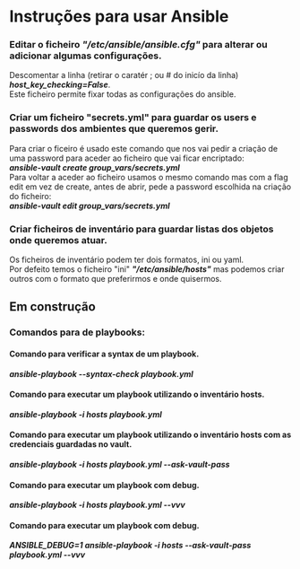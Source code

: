 # Instruções para usar Ansible

### Editar o ficheiro ***"/etc/ansible/ansible.cfg"*** para alterar ou adicionar algumas configurações.
Descomentar a linha (retirar o caratér ; ou # do inicío da linha) ***host_key_checking=False***.  
Este ficheiro permite fixar todas as configurações do ansible.

### Criar um ficheiro "secrets.yml" para guardar os users e passwords dos ambientes que queremos gerir.
Para criar o ficeiro é usado este comando que nos vai pedir a criação de uma password para aceder ao ficheiro que vai ficar encriptado:  
***ansible-vault create group_vars/secrets.yml***  
Para voltar a aceder ao ficheiro usamos o mesmo comando mas com a flag edit em vez de create, antes de abrir, pede a password escolhida na criação do ficheiro:  
***ansible-vault edit group_vars/secrets.yml***

### Criar ficheiros de inventário para guardar listas dos objetos onde queremos atuar.
Os ficheiros de inventário podem ter dois formatos, ini ou yaml.  
Por defeito temos o ficheiro "ini" ***"/etc/ansible/hosts"*** mas podemos criar outros com o formato que preferirmos e onde quisermos.

## Em construção

### Comandos para de playbooks:
#### Comando para verificar a syntax de um playbook.
***ansible-playbook --syntax-check playbook.yml***  
#### Comando para executar um playbook utilizando o inventário hosts.
***ansible-playbook -i hosts playbook.yml***  
#### Comando para executar um playbook utilizando o inventário hosts com as credenciais guardadas no vault.
***ansible-playbook -i hosts playbook.yml --ask-vault-pass***  
#### Comando para executar um playbook com debug.
***ansible-playbook -i hosts playbook.yml --vvv***  
#### Comando para executar um playbook com debug.
***ANSIBLE_DEBUG=1 ansible-playbook -i hosts --ask-vault-pass playbook.yml --vvv***  

###
